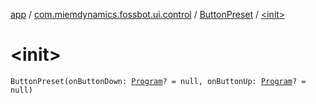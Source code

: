 [app](../../index.md) / [com.miemdynamics.fossbot.ui.control](../index.md) / [ButtonPreset](index.md) / [&lt;init&gt;](./-init-.md)

# &lt;init&gt;

`ButtonPreset(onButtonDown: `[`Program`](../../com.miemdynamics.fossbot.data.entity/-program/index.md)`? = null, onButtonUp: `[`Program`](../../com.miemdynamics.fossbot.data.entity/-program/index.md)`? = null)`